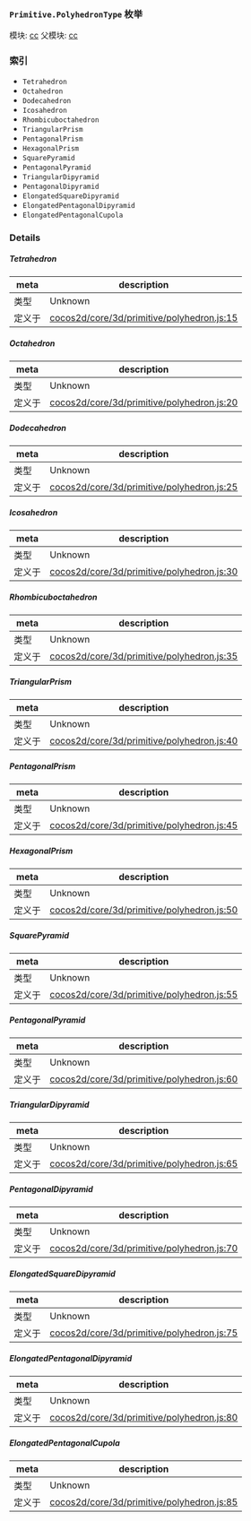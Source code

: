 ### `Primitive.PolyhedronType` 枚举



模块: [cc](../modules/cc.md)
父模块: [cc](../modules/cc.md)





### 索引
  - `Tetrahedron`
  - `Octahedron`
  - `Dodecahedron`
  - `Icosahedron`
  - `Rhombicuboctahedron`
  - `TriangularPrism`
  - `PentagonalPrism`
  - `HexagonalPrism`
  - `SquarePyramid`
  - `PentagonalPyramid`
  - `TriangularDipyramid`
  - `PentagonalDipyramid`
  - `ElongatedSquareDipyramid`
  - `ElongatedPentagonalDipyramid`
  - `ElongatedPentagonalCupola`

### Details


##### Tetrahedron

> 

| meta | description |
|------|-------------|
| 类型 | Unknown |
| 定义于 | [cocos2d/core/3d/primitive/polyhedron.js:15](https://github.com/cocos-creator/engine/blob/9546fb0f9c421d190e0aba7645402156498449ea/cocos2d/core/3d/primitive/polyhedron.js#L15) |



##### Octahedron

> 

| meta | description |
|------|-------------|
| 类型 | Unknown |
| 定义于 | [cocos2d/core/3d/primitive/polyhedron.js:20](https://github.com/cocos-creator/engine/blob/9546fb0f9c421d190e0aba7645402156498449ea/cocos2d/core/3d/primitive/polyhedron.js#L20) |



##### Dodecahedron

> 

| meta | description |
|------|-------------|
| 类型 | Unknown |
| 定义于 | [cocos2d/core/3d/primitive/polyhedron.js:25](https://github.com/cocos-creator/engine/blob/9546fb0f9c421d190e0aba7645402156498449ea/cocos2d/core/3d/primitive/polyhedron.js#L25) |



##### Icosahedron

> 

| meta | description |
|------|-------------|
| 类型 | Unknown |
| 定义于 | [cocos2d/core/3d/primitive/polyhedron.js:30](https://github.com/cocos-creator/engine/blob/9546fb0f9c421d190e0aba7645402156498449ea/cocos2d/core/3d/primitive/polyhedron.js#L30) |



##### Rhombicuboctahedron

> 

| meta | description |
|------|-------------|
| 类型 | Unknown |
| 定义于 | [cocos2d/core/3d/primitive/polyhedron.js:35](https://github.com/cocos-creator/engine/blob/9546fb0f9c421d190e0aba7645402156498449ea/cocos2d/core/3d/primitive/polyhedron.js#L35) |



##### TriangularPrism

> 

| meta | description |
|------|-------------|
| 类型 | Unknown |
| 定义于 | [cocos2d/core/3d/primitive/polyhedron.js:40](https://github.com/cocos-creator/engine/blob/9546fb0f9c421d190e0aba7645402156498449ea/cocos2d/core/3d/primitive/polyhedron.js#L40) |



##### PentagonalPrism

> 

| meta | description |
|------|-------------|
| 类型 | Unknown |
| 定义于 | [cocos2d/core/3d/primitive/polyhedron.js:45](https://github.com/cocos-creator/engine/blob/9546fb0f9c421d190e0aba7645402156498449ea/cocos2d/core/3d/primitive/polyhedron.js#L45) |



##### HexagonalPrism

> 

| meta | description |
|------|-------------|
| 类型 | Unknown |
| 定义于 | [cocos2d/core/3d/primitive/polyhedron.js:50](https://github.com/cocos-creator/engine/blob/9546fb0f9c421d190e0aba7645402156498449ea/cocos2d/core/3d/primitive/polyhedron.js#L50) |



##### SquarePyramid

> 

| meta | description |
|------|-------------|
| 类型 | Unknown |
| 定义于 | [cocos2d/core/3d/primitive/polyhedron.js:55](https://github.com/cocos-creator/engine/blob/9546fb0f9c421d190e0aba7645402156498449ea/cocos2d/core/3d/primitive/polyhedron.js#L55) |



##### PentagonalPyramid

> 

| meta | description |
|------|-------------|
| 类型 | Unknown |
| 定义于 | [cocos2d/core/3d/primitive/polyhedron.js:60](https://github.com/cocos-creator/engine/blob/9546fb0f9c421d190e0aba7645402156498449ea/cocos2d/core/3d/primitive/polyhedron.js#L60) |



##### TriangularDipyramid

> 

| meta | description |
|------|-------------|
| 类型 | Unknown |
| 定义于 | [cocos2d/core/3d/primitive/polyhedron.js:65](https://github.com/cocos-creator/engine/blob/9546fb0f9c421d190e0aba7645402156498449ea/cocos2d/core/3d/primitive/polyhedron.js#L65) |



##### PentagonalDipyramid

> 

| meta | description |
|------|-------------|
| 类型 | Unknown |
| 定义于 | [cocos2d/core/3d/primitive/polyhedron.js:70](https://github.com/cocos-creator/engine/blob/9546fb0f9c421d190e0aba7645402156498449ea/cocos2d/core/3d/primitive/polyhedron.js#L70) |



##### ElongatedSquareDipyramid

> 

| meta | description |
|------|-------------|
| 类型 | Unknown |
| 定义于 | [cocos2d/core/3d/primitive/polyhedron.js:75](https://github.com/cocos-creator/engine/blob/9546fb0f9c421d190e0aba7645402156498449ea/cocos2d/core/3d/primitive/polyhedron.js#L75) |



##### ElongatedPentagonalDipyramid

> 

| meta | description |
|------|-------------|
| 类型 | Unknown |
| 定义于 | [cocos2d/core/3d/primitive/polyhedron.js:80](https://github.com/cocos-creator/engine/blob/9546fb0f9c421d190e0aba7645402156498449ea/cocos2d/core/3d/primitive/polyhedron.js#L80) |



##### ElongatedPentagonalCupola

> 

| meta | description |
|------|-------------|
| 类型 | Unknown |
| 定义于 | [cocos2d/core/3d/primitive/polyhedron.js:85](https://github.com/cocos-creator/engine/blob/9546fb0f9c421d190e0aba7645402156498449ea/cocos2d/core/3d/primitive/polyhedron.js#L85) |


